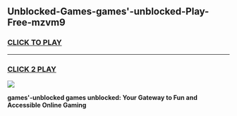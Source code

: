 
## Unblocked-Games-games'-unblocked-Play-Free-mzvm9
<h3>
<a href="https://premium76.site?title=games'-unblocked&ref=15A">CLICK TO PLAY</a></h3>
<hr>

<h3>
<a href="https://premium76.site?title=games'-unblocked&ref=15A">CLICK 2 PLAY</a>
  
</h3>

<a href="https://premium76.site?title=games'-unblocked&ref=15A"><img src="https://clearcache.store/games.png"></a>


**games'-unblocked games unblocked: Your Gateway to Fun and Accessible Online Gaming**
